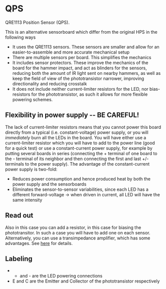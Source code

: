 # QPS

QRE1113 Position Sensor (QPS).

This is an alternative sensorboard which differ from the original HPS in the following ways

* It uses the QRE1113 sensors. These sensors are smaller and allow for an easier-to-assemble and more accurate mechanical setup
* There are multiple sensors per board. This simplifies the mechanics
* It includes sensor protectors. These improve the mechanics of the board for the hammer impact, and act as blinders for the sensors,
reducing both the amount of IR light sent on nearby hammers, as well as keep the field of view of the phototransistor narrower,
improving directionality and reducing crosstalk
* It does not include neither current-limiter resistors for the LED, nor bias-resistors for the phototransistor, as such it allows for
more flexible powering schemes.

## Flexibility in power supply -- BE CAREFUL!

The lack of current-limiter resistors means that you cannot power this board directly from a typical (i.e. constant-voltage) power supply,
or you will *immediately* burn all the LEDs in the board. You will have either use a current-limiter resistor which you will have to
add to the power line (good for a quick test) or
use a constant-current power supply, for example by putting several boards in series (connecting the + terminal of one board to the -
terminal of its neighbor and then connecting the first and last +/- terminals to the power supply). The advantage of the constant-current
power supply is two-fold:

* Reduces power consumption and hence produced heat by both the power supply and the sensorboards
* Eliminates the sensor-to-sensor variabilities, since each LED has a different forward-voltage -> when driven in current, all LED will
have the same intensity

## Read out

Also in this case you can add a resistor, in this case for biasing the phototransitor. In such a case you will have to add one on each
sensor. Alternatively, you can use a transimpedance amplifier, which has some advantages. See
[here](https://github.com/jkominek/piano-conversion/wiki/Analog-Stage-Theory-of-Operation) for details.


## Labeling

* + and - are the LED powering connections
* E and C are the Emitter and Collector of the phototransistor respectively


